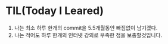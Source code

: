 # TIL(Today I Leared)

1. 나는 최소 하루 한개의 commit을 5.5개월동안 빠짐없이 남기겠다.
2. 나는 적어도 하루 한개의 인터넷 강의로 부족한 점을 보충할것입니다.

